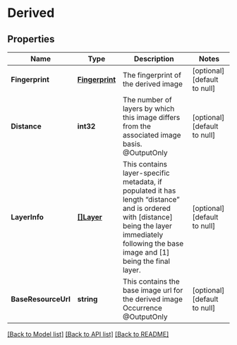 # Derived

## Properties
Name | Type | Description | Notes
------------ | ------------- | ------------- | -------------
**Fingerprint** | [**Fingerprint**](Fingerprint.md) | The fingerprint of the derived image | [optional] [default to null]
**Distance** | **int32** | The number of layers by which this image differs from the associated image basis. @OutputOnly | [optional] [default to null]
**LayerInfo** | [**[]Layer**](Layer.md) | This contains layer-specific metadata, if populated it has length “distance” and is ordered with [distance] being the layer immediately following the base image and [1] being the final layer. | [optional] [default to null]
**BaseResourceUrl** | **string** | This contains the base image url for the derived image Occurrence @OutputOnly | [optional] [default to null]

[[Back to Model list]](../v1alpha1/README.md#documentation-for-models) [[Back to API list]](../v1alpha1/README.md#documentation-for-api-endpoints) [[Back to README]](../v1alpha1/README.md)


